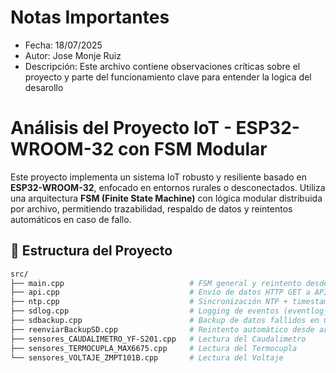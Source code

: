 
# Notas Importantes
- Fecha: 18/07/2025
- Autor: Jose Monje Ruiz
- Descripción: Este archivo contiene observaciones críticas sobre el proyecto y parte del funcionamiento clave para entender la logica del desarollo

# Análisis del Proyecto IoT - ESP32-WROOM-32 con FSM Modular

Este proyecto implementa un sistema IoT robusto y resiliente basado en **ESP32-WROOM-32**, enfocado en entornos rurales o desconectados. 
Utiliza una arquitectura **FSM (Finite State Machine)** con lógica modular distribuida por archivo, permitiendo trazabilidad, respaldo de datos y reintentos automáticos en caso de fallo.

## 📂 Estructura del Proyecto

```bash
src/
├── main.cpp                            # FSM general y reintento desde backup
├── api.cpp                             # Envío de datos HTTP GET a API PHP
├── ntp.cpp                             # Sincronización NTP + timestamp
├── sdlog.cpp                           # Logging de eventos (eventlog_YYYY.MM.DD.csv)
├── sdbackup.cpp                        # Backup de datos fallidos en CSV
├── reenviarBackupSD.cpp                # Reintento automático desde archivos de respaldo
├── sensores_CAUDALIMETRO_YF-S201.cpp   # Lectura del Caudalimetro
├── sensores_TERMOCUPLA_MAX6675.cpp     # Lectura del Termocupla
└── sensores_VOLTAJE_ZMPT101B.cpp       # Lectura del Voltaje
